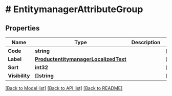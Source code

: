 # # EntitymanagerAttributeGroup


## Properties 


Name | Type | Description | Notes
------------ | ------------- | ------------- | -------------
**Code**| **string** |   | [optional]
**Label**| [**ProductentitymanagerLocalizedText**](ProductentitymanagerLocalizedText.md) |   | [optional]
**Sort**| **int32** |   | [optional]
**Visibility**| **[]string** |   | [optional]


[[Back to Model list]](../../README.md#models) [[Back to API list]](../../README.md#endpoints) [[Back to README]](../../README.md)


